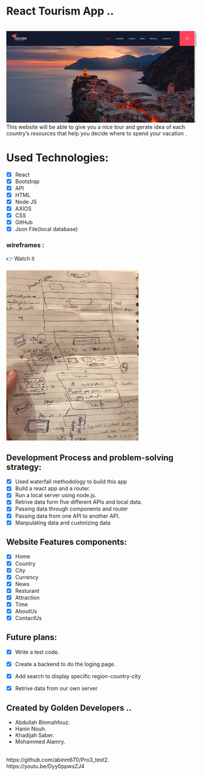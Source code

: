 # React Tourism App ..
<br>
<img src="https://github.com/KOSaber/Pro3_test2/blob/khadijah/img/image.png">
<br>
This website will be able to give you a nice tour and gerate idea of each country’s resources that help you decide where to spend your vacation .

# Used Technologies:
- [x] React
- [x] Bootstrap
- [x] API
- [x] HTML
- [x] Node JS
- [x] AXIOS
- [x] CSS
- [x] GitHub
- [x] Json File(local database)
### wireframes :
:point_right: Watch it 
<br><br>
<img src="https://github.com/KOSaber/Pro3_test2/blob/khadijah/img/wireframe.jpg" width="350" height="450">
<br>
## Development Process and problem-solving strategy:
- [x] Used waterfall methodology to build this app 
- [x] Build a react app and a router.
- [x] Run a local server using node.js.
- [x] Retrive data form five different APIs and local data. 
- [x] Passing data through components and router
- [x] Passing data from one API to another API.
- [x] Manpulating data and custmizing data
## Website Features components:
- [x]  Home
- [x]  Country
- [x]  City
- [x]  Currency
- [x]  News
- [x]  Resturant
- [x]  Attraction
- [x]  Time
- [x]  AboutUs
- [x]  ContactUs

## Future plans:
- [x]  Write a test code. 
- [x]  Create a backend to do the loging page.  
- [x]  Add search to display specific region-country-city
- [x]  Retrive data from our own server  


## Created by Golden Developers ..
- Abdullah Binmahfouz.
- Hanin Nouh.
- Khadijah Saber.
- Mohammed Alamry.
<br>
https://github.com/abinm670/Pro3_test2.
<br>
https://youtu.be/Dyy0ppwsZJ4
